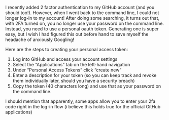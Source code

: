 I recently added 2 factor authentication to my GitHub account (and you should too!). However, when I went back to the command line, I could not longer log-in to my account! After doing some searching, it turns out that, with 2FA turned on, you no longer use your password on the command line. Instead, you need to use a personal oauth token. Generating one is super easy, but I wish I had figured this out before hand to save myself the headache of anxiously Googling!

Here are the steps to creating your personal access token:

1. Log into GitHub and access your account settings
2. Select the “Applications” tab on the left-hand navigation
3. Under “Personal Access Tokens” click “create new”
4. Enter a description for your token (so you can keep track and revoke them individually later, should you have a security breach)
5. Copy the token (40 characters long) and use that as your password on the command line.

I should mention that apparently, some apps allow you to enter your 2fa code right in the log-in flow (i believe this holds true for the official GitHub applications)